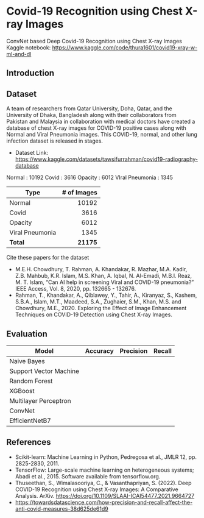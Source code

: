 # Covid-19 Recognition using Chest X-ray Images
ConvNet based Deep Covid-19 Recognition using Chest X-ray Images
<br />
Kaggle notebook: https://www.kaggle.com/code/thura1601/covid19-xray-w-ml-and-dl

## Introduction

## Dataset
A team of researchers from Qatar University, Doha, Qatar, and the University of Dhaka, Bangladesh along with their collaborators from Pakistan and Malaysia in collaboration with medical doctors have created a database of chest X-ray images for COVID-19 positive cases along with Normal and Viral Pneumonia images. This COVID-19, normal, and other lung infection dataset is released in stages. 

- Dataset Link: https://www.kaggle.com/datasets/tawsifurrahman/covid19-radiography-database

Normal :  10192
Covid :  3616
Opacity :  6012
VIral Pneumonia :  1345

| Type | # of Images |
| --- | ---: |
|Normal | 10192|
|Covid | 3616|
|Opacity | 6012|
|Viral Pneumonia | 1345|
|**Total** |**21175** |

Cite these papers for the dataset

- M.E.H. Chowdhury, T. Rahman, A. Khandakar, R. Mazhar, M.A. Kadir, Z.B. Mahbub, K.R. Islam, M.S. Khan, A. Iqbal, N. Al-Emadi, M.B.I. Reaz, M. T. Islam, “Can AI help in screening Viral and COVID-19 pneumonia?” IEEE Access, Vol. 8, 2020, pp. 132665 - 132676.
- Rahman, T., Khandakar, A., Qiblawey, Y., Tahir, A., Kiranyaz, S., Kashem, S.B.A., Islam, M.T., Maadeed, S.A., Zughaier, S.M., Khan, M.S. and Chowdhury, M.E., 2020. Exploring the Effect of Image Enhancement Techniques on COVID-19 Detection using Chest X-ray Images.

## Evaluation

| Model | Accuracy | Precision | Recall |
| --- | ---: | ---: | ---: |
| Naive Bayes | | | |
| Support Vector Machine |  | | |
| Random Forest | | | |
| XGBoost | | | |
| Multilayer Perceptron | | | |
| ConvNet | | | |
| EfficientNetB7 | | | |

## References
- Scikit-learn: Machine Learning in Python, Pedregosa et al., JMLR 12, pp. 2825-2830, 2011.
- TensorFlow: Large-scale machine learning on heterogeneous systems; Abadi et al., 2015. Software available from tensorflow.org.
- Thuseethan, S., Wimalasooriya, C., & Vasanthapriyan, S. (2022). Deep COVID-19 Recognition using Chest X-ray Images: A Comparative Analysis. ArXiv. https://doi.org/10.1109/SLAAI-ICAI54477.2021.9664727 
- https://towardsdatascience.com/how-precision-and-recall-affect-the-anti-covid-measures-38d625de61d9

